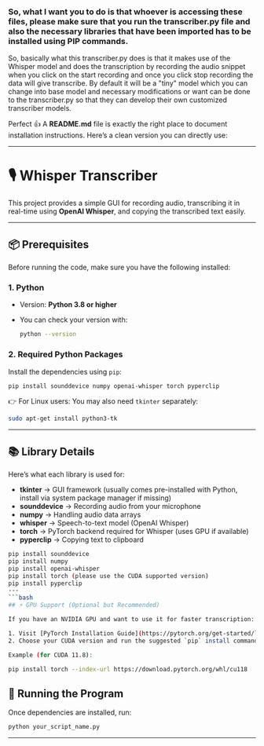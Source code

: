 ###   So, what I want you to do is that whoever is accessing these files, please make sure that you run the transcriber.py file and also the necessary libraries that have been imported has to be installed using PIP commands.   ###

So, basically what this transcriber.py does is that it makes use of the Whisper model and does the transcription by recording the audio snippet when you click on the start recording and once you click stop recording the data will give transcribe. By default it will be a "tiny" model which you can change into base model and necessary modifications or want can be done to the transcriber.py so that they can develop their own customized transcriber models.

Perfect 👍 A **README.md** file is exactly the right place to document installation instructions.
Here’s a clean version you can directly use:

---

# 🎙️ Whisper Transcriber

This project provides a simple GUI for recording audio, transcribing it in real-time using **OpenAI Whisper**, and copying the transcribed text easily.

---

## 📦 Prerequisites

Before running the code, make sure you have the following installed:

### 1. Python

* Version: **Python 3.8 or higher**
* You can check your version with:

  ```bash
  python --version
  ```

### 2. Required Python Packages

Install the dependencies using `pip`:

```bash
pip install sounddevice numpy openai-whisper torch pyperclip
```

👉 For Linux users: You may also need `tkinter` separately:

```bash
sudo apt-get install python3-tk
```

---

## 📚 Library Details

Here’s what each library is used for:

* **tkinter** → GUI framework (usually comes pre-installed with Python, install via system package manager if missing)
* **sounddevice** → Recording audio from your microphone
* **numpy** → Handling audio data arrays
* **whisper** → Speech-to-text model (OpenAI Whisper)
* **torch** → PyTorch backend required for Whisper (uses GPU if available)
* **pyperclip** → Copying text to clipboard


```bash
pip install sounddevice
pip install numpy
pip install openai-whisper
pip install torch (please use the CUDA supported version)
pip install pyperclip
---
```bash
## ⚡ GPU Support (Optional but Recommended)

If you have an NVIDIA GPU and want to use it for faster transcription:

1. Visit [PyTorch Installation Guide](https://pytorch.org/get-started/locally/).
2. Choose your CUDA version and run the suggested `pip` install command.

Example (for CUDA 11.8):

pip install torch --index-url https://download.pytorch.org/whl/cu118
```

## 🚀 Running the Program

Once dependencies are installed, run:

```bash
python your_script_name.py
```

---


